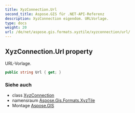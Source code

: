 ```yaml
---
title: XyzConnection.Url
second_title: Aspose.GIS für .NET-API-Referenz
description: XyzConnection eigendom. URLVorlage.
type: docs
weight: 20
url: /de/net/aspose.gis.formats.xyztile/xyzconnection/url/
---
```

## XyzConnection.Url property

URL-Vorlage.

```csharp
public string Url { get; }
```

### Siehe auch

* class [XyzConnection](../)
* namensraum [Aspose.Gis.Formats.XyzTile](../../xyzconnection/)
* Montage [Aspose.GIS](../../../)


